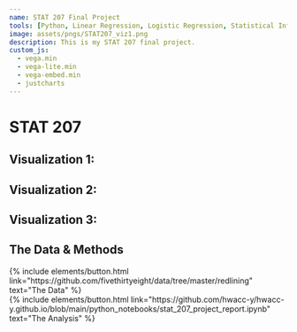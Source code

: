 ```yaml
---
name: STAT 207 Final Project
tools: [Python, Linear Regression, Logistic Regression, Statistical Inference]
image: assets/pngs/STAT207_viz1.png
description: This is my STAT 207 final project.
custom_js:
  - vega.min
  - vega-lite.min
  - vega-embed.min
  - justcharts
---
```



# STAT 207  

## Visualization 1: 

## Visualization 2:  

## Visualization 3: 

## The Data & Methods

<!-- these are written in a combo of html and liquid --> 

<div class="left">
{% include elements/button.html 
link="https://github.com/fivethirtyeight/data/tree/master/redlining" 
text="The Data" %}
</div>

<div class="right">
{% include elements/button.html 
link="https://github.com/hwacc-y/hwacc-y.github.io/blob/main/python_notebooks/stat_207_project_report.ipynb" 
text="The Analysis" %}
</div>
